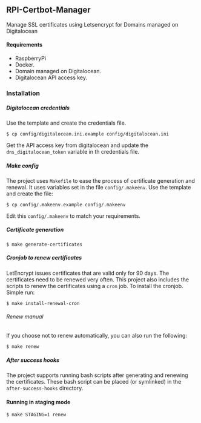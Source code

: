 ## RPI-Certbot-Manager 

Manage SSL certificates using Letsencrypt for Domains managed on Digitalocean

#### Requirements
* RaspberryPi
* Docker.
* Domain managed on Digitalocean.
* Digitalocean API access key.

### Installation

##### Digitalocean credentials

Use the template and create the credentials file.
```console
$ cp config/digitalocean.ini.example config/digitalocean.ini
```

Get the API access key from digitalocean and update the
`dns_digitalocean_token` variable in th credentials file.

##### Make config

The project uses `Makefile` to ease the process of certificate generation
and renewal.
It uses variables set in the file `config/.makeenv`.
Use the template and create the file:

```console
$ cp config/.makeenv.example config/.makeenv
```

Edit this `config/.makeenv` to match your requirements.

##### Certificate generation

```console
$ make generate-certificates
```

##### Cronjob to renew certificates

LetEncrypt issues certificates that are valid only for 90 days.
The certificates need to be renewed very often.
This project also includes the scripts to renew the certificates
using a `cron` job.
To install the cronjob. Simple run:

```console
$ make install-renewal-cron
```

###### Renew manual

If you choose not to renew automatically, you can also run the following:

```console
$ make renew
```

##### After success hooks

The project supports running bash scripts after generating and renewing the
certificates.
These bash script can be placed (or symlinked) in the `after-success-hooks`
directory.

#### Running in staging mode

```console
$ make STAGING=1 renew
```
